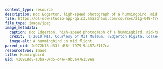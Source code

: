 ```yaml
---
content_type: resource
description: Doc Edgerton, high-speed photograph of a hummingbird, mid-twentieth century.
file: https://ol-ocw-studio-app-qa.s3.amazonaws.com/courses/21g-049-french-photography-spring-2017/410918d8a3ba07d5c4e49b5a476159ea_6.Research_Hummingbird.jpg
file_type: image/jpeg
image_metadata:
  caption: Doc Edgerton, high-speed photograph of a hummingbird, mid-twentieth century.
  credit: '@ 2010 MIT. Courtesy of MIT Museum. [Edgerton Digital Collections](http://edgerton-digital-collections.org).'
  image-alt: A hummingbird in mid flight.
parent_uid: 2c972b73-d33f-d58f-7979-9a457a51f7ca
resourcetype: Image
title: Hummingbird
uid: 410918d8-a3ba-07d5-c4e4-9b5a476159ea
---
```

